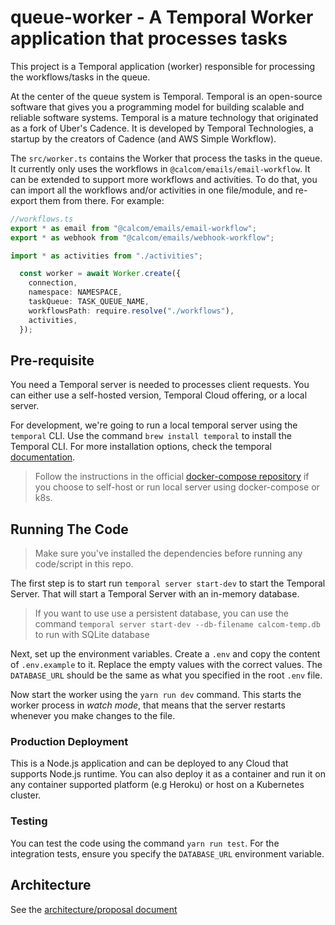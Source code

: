 # queue-worker - A Temporal Worker application that processes tasks

This project is a Temporal application (worker) responsible for processing the workflows/tasks in the queue.

At the center of the queue system is Temporal. Temporal is an open-source software that gives you a programming model for building scalable and reliable software systems. Temporal is a mature technology that originated as a fork of Uber's Cadence. It is developed by Temporal Technologies, a startup by the creators of Cadence (and AWS Simple Workflow).

The `src/worker.ts` contains the Worker that process the tasks in the queue. It currently only uses the workflows in `@calcom/emails/email-workflow`. It can be extended to support more workflows and activities. To do that, you can import all the workflows and/or activities in one file/module, and re-export them from there. For example:

```ts
//workflows.ts
export * as email from "@calcom/emails/email-workflow";
export * as webhook from "@calcom/emails/webhook-workflow";
```

```ts
import * as activities from "./activities";

  const worker = await Worker.create({
    connection,
    namespace: NAMESPACE,
    taskQueue: TASK_QUEUE_NAME,
    workflowsPath: require.resolve("./workflows"),
    activities,
  });
```

## Pre-requisite

You need a Temporal server is needed to processes client requests. You can either use a self-hosted version, Temporal Cloud offering, or a local server.

For development, we're going to run a local temporal server using the `temporal` CLI. Use the command `brew install temporal` to install the Temporal CLI. For more installation options, check the temporal [documentation](https://docs.temporal.io/dev-guide/typescript/foundations#run-a-development-server).

> Follow the instructions in the official [docker-compose repository](https://github.com/temporalio/docker-compose) if you choose to self-host or run local server using docker-compose or k8s.

## Running The Code

> Make sure you've installed the dependencies before running any code/script in this repo.

The first step is to start run `temporal server start-dev` to start the Temporal Server. That will start a Temporal Server with an in-memory database.

> If you want to use use a persistent database, you can use the command `temporal server start-dev --db-filename calcom-temp.db` to run with SQLite database

Next, set up the environment variables. Create a `.env` and copy the content of `.env.example` to it. Replace the empty values with the correct values. The `DATABASE_URL` should be the same as what you specified in the root `.env` file.

Now start the worker using the `yarn run dev` command. This starts the worker process in *watch mode*, that means that the server restarts whenever you make changes to the file.

### Production Deployment

This is a Node.js application and can be deployed to any Cloud that supports Node.js runtime. You can also deploy it as a container and run it on any container supported platform (e.g Heroku) or host on a Kubernetes cluster.

<!-- TODO: create an optimised Dockerfile and provide instruction for running a container or running in k8s -->

### Testing

You can test the code using the command `yarn run test`. For the integration tests, ensure you specify the `DATABASE_URL` environment variable.

## Architecture

See the [architecture/proposal document](./Architecture.md)
